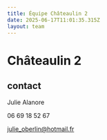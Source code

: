 ```yaml
---
title: Équipe Châteaulin 2
date: 2025-06-17T11:01:35.315Z
layout: team
---
```


# Châteaulin 2



## contact 

Julie Alanore

06 69 18 52 67

julie_oberlin@hotmail.fr

